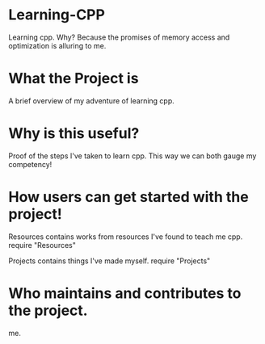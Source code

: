 # Learning-CPP
Learning cpp. Why? Because the promises of memory access and optimization is alluring to me.


# What the Project is
A brief overview of my adventure of learning cpp. 

# Why is this useful?
Proof of the steps I've taken to learn cpp. This way we can both gauge my competency! 

# How users can get started with the project!
Resources contains works from resources I've found to teach me cpp.
require "Resources"

Projects contains things I've made myself.
require "Projects"

# Who maintains and contributes to the project.
me.
